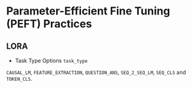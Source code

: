 # Parameter-Efficient Fine Tuning (PEFT) Practices


## LORA

* Task Type Options `task_type`

`CAUSAL_LM`, `FEATURE_EXTRACTION`, `QUESTION_ANS`, `SEQ_2_SEQ_LM`, `SEQ_CLS` and `TOKEN_CLS`.
